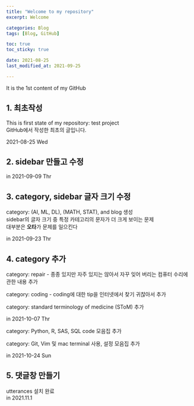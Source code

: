 ```yaml
---
title: "Welcome to my repository"
excerpt: Welcome

categories: Blog
tags: [Blog, GitHub]

toc: true
toc_sticky: true

date: 2021-08-25
last_modified_at: 2021-09-25

---
```



It is the 1st content of my GitHub

## 1. 최초작성

This is first state of my repository: test project  
GitHub에서 작성한 최초의 글입니다.  

2021-08-25 Wed  

## 2. sidebar 만들고 수정  

in 2021-09-09 Thr

## 3. category, sidebar 글자 크기 수정

category: (AI, ML, DL), (MATH, STAT), and blog 생성  
sidebar의 글자 크기 중 특정 카테고리의 문자가 더 크게 보이는 문제  
대부분은 **오타**가 문제를 일으킨다

in 2021-09-23 Thr

## 4. category 추가

category: repair - 종종 있지만 자주 있지는 않아서 자꾸 잊어 버리는 컴퓨터 수리에 관한 내용 추가  

category: coding - coding에 대한 tip을 인터넷에서 찾기 귀찮아서 추가  

category: standard terminology of medicine (SToM) 추가

in 2021-10-07 Thr

category: Python, R, SAS, SQL code 모음집 추가  

category: Git, Vim 및 mac terminal 사용, 설정 모음집 추가  

in 2021-10-24 Sun

## 5. 댓글창 만들기

utterances 설치 완료  
in 2021.11.1  
